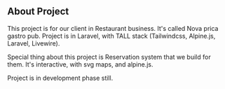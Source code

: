 ## About Project

This project is for our client in Restaurant business. It's called Nova prica gastro pub. Project is in Laravel, with TALL stack (Tailwindcss, Alpine.js, Laravel, Livewire).

Special thing about this project is Reservation system that we build for them. It's interactive, with svg maps, and alpine.js.

Project is in development phase still.

